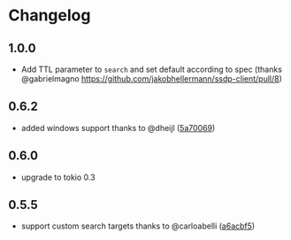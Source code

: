 # Changelog

## 1.0.0
- Add TTL parameter to `search` and set default according to spec (thanks @gabrielmagno https://github.com/jakobhellermann/ssdp-client/pull/8)

## 0.6.2
- added windows support thanks to @dheijl ([5a70069](https://github.com/jakobhellermann/ssdp-client/commit/5a700693e9cef4f1fe8c069311209fddf59b0596)) 
 
## 0.6.0
- upgrade to tokio 0.3

## 0.5.5
- support custom search targets thanks to @carloabelli ([a6acbf5](https://github.com/jakobhellermann/ssdp-client/commit/a6acbf5d14c4d7b1aed079fd35a09caf29d604dd))
